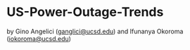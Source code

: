 # US-Power-Outage-Trends
by Gino Angelici (ganglici@ucsd.edu) and Ifunanya Okoroma (iokoroma@ucsd.edu)
